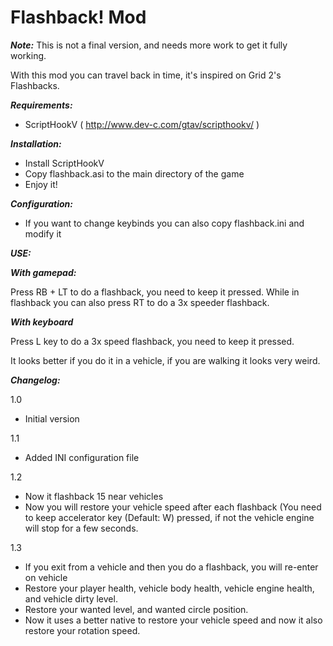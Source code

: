 # Flashback! Mod

***Note:*** This is not a final version, and needs more work to get it fully working. 

With this mod you can travel back in time, it's inspired on Grid 2's Flashbacks. 

***Requirements:*** 
- ScriptHookV ( http://www.dev-c.com/gtav/scripthookv/ ) 

***Installation:***
- Install ScriptHookV 
- Copy flashback.asi to the main directory of the game 
- Enjoy it! 

***Configuration:*** 
- If you want to change keybinds you can also copy flashback.ini and modify it 

***USE:***

***With gamepad:***

Press RB + LT to do a flashback, you need to keep it pressed. 
While in flashback you can also press RT to do a 3x speeder flashback. 

***With keyboard***

Press L key to do a 3x speed flashback, you need to keep it pressed. 

It looks better if you do it in a vehicle, if you are walking it looks very weird. 

***Changelog:***

1.0 
- Initial version 

1.1 
- Added INI configuration file 

1.2 
- Now it flashback 15 near vehicles 
- Now you will restore your vehicle speed after each flashback (You need to keep accelerator key (Default: W) pressed, if not the vehicle engine will stop for a few seconds. 

1.3
- If you exit from a vehicle and then you do a flashback, you will re-enter on vehicle 
- Restore your player health, vehicle body health, vehicle engine health, and vehicle dirty level. 
- Restore your wanted level, and wanted circle position. 
- Now it uses a better native to restore your vehicle speed and now it also restore your rotation speed.
